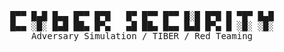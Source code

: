 <div align=center>
  <pre>█▀▀ █▄█ █▄▄ █▀▀ █▀█   █▀ █▀▀ █▀▀ █░█ █▀█ █ ▀█▀ █▄█
█▄▄ ░█░ █▄█ ██▄ █▀▄   ▄█ ██▄ █▄▄ █▄█ █▀▄ █ ░█░ ░█░
Adversary Simulation / TIBER / Red Teaming</pre>
</div>

